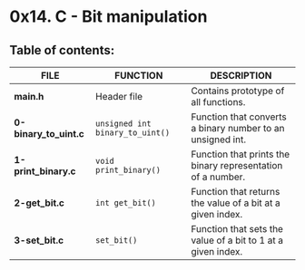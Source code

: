 # 0x14. C - Bit manipulation

## Table of contents:
|          FILE          |             FUNCTION            |                           DESCRIPTION                        |
| ---------------------- | ------------------------------- | ------------------------------------------------------------ |
| **main.h**             | Header file                     | Contains prototype of all  functions.                        |
| **0-binary_to_uint.c** | `unsigned int binary_to_uint()` | Function that converts a binary number to an unsigned int.   |
| **1-print_binary.c**   | `void print_binary()`           | Function that prints the binary representation of a number.  |
| **2-get_bit.c**        | `int get_bit()`                 | Function that returns the value of a bit at a given index.   |
| **3-set_bit.c**        | `set_bit()`                     | Function that sets the value of a bit to 1 at a given index. |

